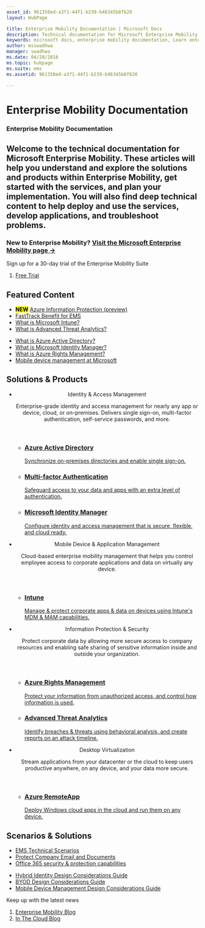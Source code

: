 ```yaml
---
asset_id: 961350ed-a3f1-44f1-b239-b46345b8f620
layout: HubPage

title: Enterprise Mobility Documentation | Microsoft Docs
description: Technical documentation for Microsoft Enterprise Mobility  
keywords: microsoft docs, enterprise mobility documentation, Learn enterprise mobility, enterprise mobility guide, enterprise mobility technical documentation  
author: msswadhwa  
manager: swadhwa  
ms.date: 04/28/2016  
ms.topic: hubpage   
ms.suite: ems  
ms.assetid: 961350ed-a3f1-44f1-b239-b46345b8f620  

---
```

# Enterprise Mobility Documentation
<article id="main">
    <section id="hero-content" class="graph">
        <h1>Enterprise Mobility Documentation</h1>
        <h2>Welcome to the technical documentation for Microsoft Enterprise Mobility. These articles will help you understand and explore the solutions and products within Enterprise Mobility, get started with the services, and plan your implementation. You will also find deep technical content to help deploy and use the services, develop applications, and troubleshoot problems.</h2>
	    <h3>New to Enterprise Mobility? <a href="http://go.microsoft.com/fwlink/?LinkId=816837" target="_blank">Visit the Microsoft Enterprise Mobility page &rarr;</a></h3>
    </section>
    <aside class="alert section-border">
        <p>Sign up for a 30-day trial of the Enterprise Mobility Suite</p>
        <ol class="action-list">
        <li><a href="http://go.microsoft.com/fwlink/?LinkId=816834" target="_blank" class="button-bordered button-translucent">Free Trial</a></li>
        </ol>
    </aside>
    <section id="featured" class="container">
        <h2 class="section-heading"><span class="icon icon-lightbulb-checked"></span> Featured Content</h2>
        <div class="features row">
            <ul class="column-half">
                <li><mark><b>NEW</b></mark> <a href="/rights-management/information-protection/what-is-information-protection">Azure Information Protection (preview)</a></li>
                <li><a href="/enterprise-mobility/solutions/fasttrack-center-benefit-for-enterprise-mobility-suite-ems">FastTrack Benefit for EMS</a></li>
                <li><a href="/intune/understand-explore/introduction-to-microsoft-intune">What is Microsoft Intune?</a></li>
                <li><a href="/advanced-threat-analytics/understand-explore/what-is-ata">What is Advanced Threat Analytics?</a></li>
            </ul>
            <ul class="column-half">
                <li><a href="/active-directory/active-directory-whatis">What is Azure Active Directory?</a></li>
                <li><a href="/microsoft-identity-manager/understand-explore/microsoft-identity-manager-2016">What is Microsoft Identity Manager?</a></li>
                <li><a href="/rights-management/understand-explore/what-is-azure-rms">What is Azure Rights Management?</a></li>
                <li><a href="https://www.microsoft.com/itshowcase/Article/Content/588/Mobile-device-management-at-Microsoft" target="_blank">Mobile device management at Microsoft</a></li>
            </ul>
        </div>
    </section>
    <div id="journeys">
        <section class="container">
            <h2 class="section-heading"><span class="icon icon-inheritance"></span> Solutions &amp; Products</h2>
            <ul class="journeys-list">
                <li class="journey-step">
                    <header class="journey-step-header row">
                            <div class="title column-third">
                                <span class="icon icon-connect"></span>
                                <p>Identity &amp; Access Management</p>
                            </div>
                            <p class="description column-two-thirds">Enterprise-grade identity and access management for nearly any app or device, cloud, or on-premises. Delivers single sign-on, multi-factor authentication, self-service passwords, and more.
                            </p>
                    </header>
                    <section class="journey-step-elements content">
                        <ul class="row">
                            <li class="column column-third">
                                <a href="/active-directory/">
                                <h3>Azure Active Directory</h3>
                                <p>Synchronize on-premises directories and enable single sign-on.</p>
                                </a>
                            </li>
                            <li class="column column-third">
                                <a href="/multi-factor-authentication/">
                                <h3>Multi-factor Authentication</h3>
                                <p>Safeguard access to your data and apps with an extra level of authentication.</p>
                                </a>
                            </li>
                            <li class="column column-third">
                                <a href="/microsoft-identity-manager/">
                                <h3>Microsoft Identity Manager</h3>
                                <p>Configure identity and access management that is secure, flexible, and cloud ready.</p>
                                </a>
                            </li>
                        </ul>
                    </section>
                </li>
                <li class="journey-step">
                    <header class="journey-step-header row">
                            <div class="title column-third">
                                <span class="icon icon-mobile"></span>
                                <p>Mobile Device &amp; Application Management</p>
                            </div>
                            <p class="description column-two-thirds">Cloud-based enterprise mobility management that helps you control employee access to corporate applications and data on virtually any device.
                            </p>
                    </header>
                    <section class="journey-step-elements content">
                        <ul class="row">
                            <li class="column column-third">
                                <a href="/intune/">
                                <h3>Intune</h3>
                                <p>Manage &amp; protect corporate apps &amp; data on devices using Intune's MDM &amp; MAM capabilities.</p>
                                </a>
                            </li>
                        </ul>
                    </section>
                </li>
                <li class="journey-step">
                    <header class="journey-step-header row">
                            <div class="title column-third">
                                <span class="icon icon-shield"></span>
                                <p>Information Protection &amp; Security</p>
                            </div>
                            <p class="description column-two-thirds">Protect corporate data by allowing more secure access to company resources and enabling safe sharing of sensitive information inside and outside your organization.
                            </p>
                    </header>
                    <section class="journey-step-elements content">
                        <ul class="row">
                            <li class="column column-third">
                                <a href="/rights-management/">
                                <h3>Azure Rights Management</h3>
                                <p>Protect your information from unauthorized access, and control how information is used.</p>
                                </a>
                            </li>
                            <li class="column column-third">
                                <a href="/advanced-threat-analytics/">
                                <h3>Advanced Threat Analytics</h3>
                                <p>Identify breaches &amp; threats using behavioral analysis, and create reports on an attack timeline.</p>
                                </a>
                            </li>
                        </ul>
                    </section>
                </li>
                <li class="journey-step">
                    <header class="journey-step-header row">
                        <div class="title column-third">
                        <span class="icon icon-desktops"></span>
                        <p>Desktop Virtualization</p>
                        </div>
                        <p class="description column-two-thirds">Stream applications from your datacenter or the cloud to keep users productive anywhere, on any device, and your data more secure.
                        </p>
                    </header>
                    <section class="journey-step-elements content">
                        <ul class="row">
                        <li class="column column-third">
                            <a href="/remoteapp/">
                            <h3>Azure RemoteApp</h3>
                            <p>Deploy Windows cloud apps in the cloud and run them on any device.</p>
                            </a>
                        </li>
                        </ul>
                    </section>
                </li>
            </ul>
        </section>
    </div>
    <div class="section-border">
        <section class="resources container">
            <h2 class="section-heading"><span class="icon icon-note"></span> Scenarios &amp; Solutions</h2>
            <div class="resource-list row">
                <ul class="column-half">
                <li><a href="/enterprise-mobility/solutions/identity-driven-security">EMS Technical Scenarios</a></li>
                <li><a href="/enterprise-mobility/solutions/architecture-guidance-for-protecting-company-email-and-documents">Protect Company Email and Documents</a></li>
                <li><a href="https://support.office.com/en-us/article/Plan-for-Office-365-security-and-information-protection-capabilities-3d4ac4a1-3920-4ff9-918f-011f3ce60408?ui=en-US&rs=en-US&ad=US">Office 365 security & protection capabilities</a></li>
                </ul>
                <ul class="column-half">
                <li><a href="https://docs.microsoft.com/active-directory/active-directory-hybrid-identity-design-considerations-overview">Hybrid Identity Design Considerations Guide</a></li>                    
                <li><a href="/enterprise-mobility/solutions/byod-design-considerations-guide">BYOD Design Considerations Guide</a></li>
                <li><a href="/enterprise-mobility/solutions/mdm-design-considerations-guide">Mobile Device Management Design Considerations Guide</a></li>
                </ul>
            </div>
        </section>
    </div>
    <aside class="alert alert-social">
        <p>Keep up with the latest news</p>
        <ol class="action-list">
            <li><a href="https://blogs.technet.microsoft.com/enterprisemobility/" target="_blank" class="button-bordered button-translucent">Enterprise Mobility Blog</a></li>
            <li><a href="https://blogs.technet.microsoft.com/in_the_cloud/" target="_blank" class="button-bordered button-translucent">In The Cloud Blog</a></li>
        </ol>
    </aside>
</article>
